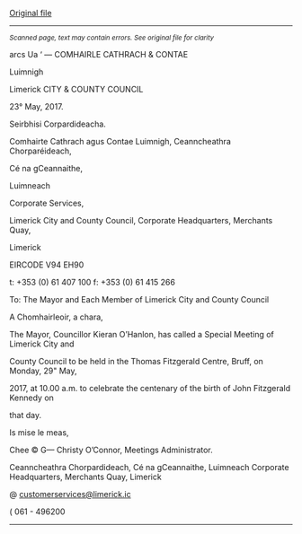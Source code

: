 [Original file](https://www.limerick.ie/sites/default/files/media/documents/2017-05/Agenda%20Special%20Meeting%20290517.pdf)

---
*<small>Scanned page, text may contain errors. See original file for clarity</small>*  

arcs Ua ‘
—
COMHAIRLE
CATHRACH & CONTAE

Luimnigh

Limerick
CITY & COUNTY
COUNCIL

23° May, 2017.

Seirbhisi Corpardideacha.

Comhairte Cathrach agus Contae Luimnigh,
Ceanncheathra Chorparéideach,

Cé na gCeannaithe,

Luimneach

Corporate Services,

Limerick City and County Council,
Corporate Headquarters,
Merchants Quay,

Limerick

EIRCODE V94 EH90

t: +353 (0) 61 407 100
f: +353 (0) 61 415 266

To: The Mayor and Each Member of Limerick City and County Council

A Chomhairleoir, a chara,

The Mayor, Councillor Kieran O’Hanlon, has called a Special Meeting of Limerick City and

County Council to be held in the Thomas Fitzgerald Centre, Bruff, on Monday, 29" May,

2017, at 10.00 a.m. to celebrate the centenary of the birth of John Fitzgerald Kennedy on

that day.

Is mise le meas,

Chee © G—
Christy O’Connor,
Meetings Administrator.

Ceanncheathra Chorpardideach, Cé na gCeannaithe, Luimneach
Corporate Headquarters, Merchants Quay, Limerick

@ customerservices@limerick.ic

( 061 - 496200


---

